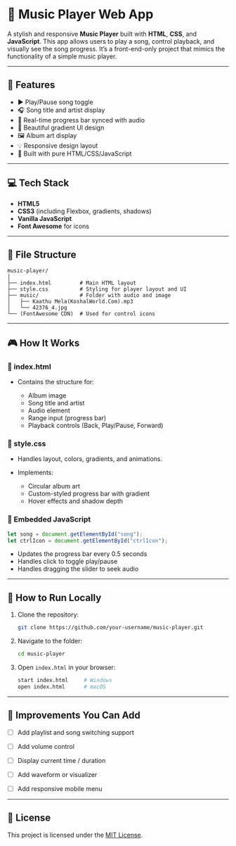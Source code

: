 

# 🎵 Music Player Web App

A stylish and responsive **Music Player** built with **HTML**, **CSS**, and **JavaScript**. This app allows users to play a song, control playback, and visually see the song progress. It’s a front-end-only project that mimics the functionality of a simple music player.

---

## 📌 Features

* ▶️ Play/Pause song toggle
* 🎧 Song title and artist display
* 📶 Real-time progress bar synced with audio
* 🎨 Beautiful gradient UI design
* 🖼️ Album art display
* 💡 Responsive design layout
* 🧠 Built with pure HTML/CSS/JavaScript

---

## 💻 Tech Stack

* **HTML5**
* **CSS3** (including Flexbox, gradients, shadows)
* **Vanilla JavaScript**
* **Font Awesome** for icons

---

## 📁 File Structure

```
music-player/
│
├── index.html         # Main HTML layout
├── style.css          # Styling for player layout and UI
├── music/             # Folder with audio and image
│   ├── Kaathu Mela(KoshalWorld.Com).mp3
│   └── 42376_4.jpg
└── (FontAwesome CDN)  # Used for control icons
```

---

## 🎮 How It Works

### 🎤 index.html

* Contains the structure for:

  * Album image
  * Song title and artist
  * Audio element
  * Range input (progress bar)
  * Playback controls (Back, Play/Pause, Forward)

### 🎨 style.css

* Handles layout, colors, gradients, and animations.
* Implements:

  * Circular album art
  * Custom-styled progress bar with gradient
  * Hover effects and shadow depth

### 🧠 Embedded JavaScript

```js
let song = document.getElementById("song");
let ctrlIcon = document.getElementById("ctrlIcon");
```

* Updates the progress bar every 0.5 seconds
* Handles click to toggle play/pause
* Handles dragging the slider to seek audio

---

## 🚀 How to Run Locally

1. Clone the repository:

   ```bash
   git clone https://github.com/your-username/music-player.git
   ```

2. Navigate to the folder:

   ```bash
   cd music-player
   ```

3. Open `index.html` in your browser:

   ```bash
   start index.html     # Windows
   open index.html      # macOS
   ```

---

## 🧪 Improvements You Can Add

* [ ] Add playlist and song switching support
* [ ] Add volume control
* [ ] Display current time / duration
* [ ] Add waveform or visualizer
* [ ] Add responsive mobile menu


---

## 📄 License

This project is licensed under the [MIT License](LICENSE).



